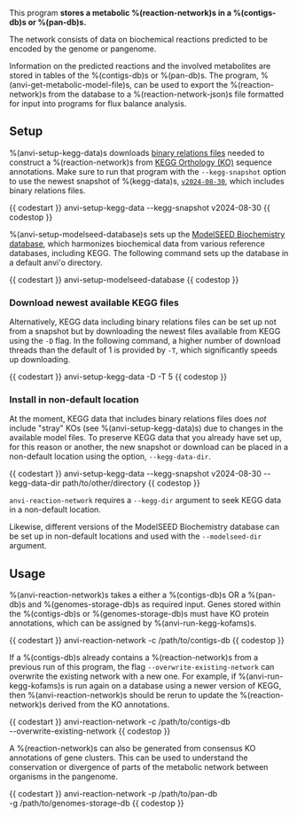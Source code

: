 This program **stores a metabolic %(reaction-network)s in a %(contigs-db)s or %(pan-db)s.**

The network consists of data on biochemical reactions predicted to be encoded by the genome or pangenome.

Information on the predicted reactions and the involved metabolites are stored in tables of the %(contigs-db)s or %(pan-db)s. The program, %(anvi-get-metabolic-model-file)s, can be used to export the %(reaction-network)s from the database to a %(reaction-network-json)s file formatted for input into programs for flux balance analysis.

## Setup

%(anvi-setup-kegg-data)s downloads [binary relations files](https://www.genome.jp/brite/br08906) needed to construct a %(reaction-network)s from [KEGG Orthology (KO)](https://www.genome.jp/kegg/ko.html) sequence annotations. Make sure to run that program with the `--kegg-snapshot` option to use the newest snapshot of %(kegg-data)s, [`v2024-08-30`](https://figshare.com/articles/dataset/KEGG_build_2024-08-30/26880559?file=48903154), which includes binary relations files.

{{ codestart }}
anvi-setup-kegg-data --kegg-snapshot v2024-08-30
{{ codestop }}

%(anvi-setup-modelseed-database)s sets up the [ModelSEED Biochemistry database](https://github.com/ModelSEED/ModelSEEDDatabase), which harmonizes biochemical data from various reference databases, including KEGG. The following command sets up the database in a default anvi'o directory.

{{ codestart }}
anvi-setup-modelseed-database
{{ codestop }}

### Download newest available KEGG files

Alternatively, KEGG data including binary relations files can be set up not from a snapshot but by downloading the newest files available from KEGG using the `-D` flag. In the following command, a higher number of download threads than the default of 1 is provided by `-T`, which significantly speeds up downloading.

{{ codestart }}
anvi-setup-kegg-data -D -T 5
{{ codestop }}

### Install in non-default location

At the moment, KEGG data that includes binary relations files does _not_ include "stray" KOs (see %(anvi-setup-kegg-data)s) due to changes in the available model files. To preserve KEGG data that you already have set up, for this reason or another, the new snapshot or download can be placed in a non-default location using the option, `--kegg-data-dir`.

{{ codestart }}
anvi-setup-kegg-data --kegg-snapshot v2024-08-30 --kegg-data-dir path/to/other/directory
{{ codestop }}

`anvi-reaction-network` requires a `--kegg-dir` argument to seek KEGG data in a non-default location.

Likewise, different versions of the ModelSEED Biochemistry database can be set up in non-default locations and used with the `--modelseed-dir` argument.

## Usage

%(anvi-reaction-network)s takes a either a %(contigs-db)s OR a %(pan-db)s and %(genomes-storage-db)s as required input. Genes stored within the %(contigs-db)s or %(genomes-storage-db)s must have KO protein annotations, which can be assigned by %(anvi-run-kegg-kofams)s.

{{ codestart }}
anvi-reaction-network -c /path/to/contigs-db
{{ codestop }}

If a %(contigs-db)s already contains a %(reaction-network)s from a previous run of this program, the flag `--overwrite-existing-network` can overwrite the existing network with a new one. For example, if %(anvi-run-kegg-kofams)s is run again on a database using a newer version of KEGG, then %(anvi-reaction-network)s should be rerun to update the %(reaction-network)s derived from the KO annotations.

{{ codestart }}
anvi-reaction-network -c /path/to/contigs-db \
                      --overwrite-existing-network
{{ codestop }}

A %(reaction-network)s can also be generated from consensus KO annotations of gene clusters. This can be used to understand the conservation or divergence of parts of the metabolic network between organisms in the pangenome.

{{ codestart }}
anvi-reaction-network -p /path/to/pan-db \
                      -g /path/to/genomes-storage-db
{{ codestop }}
